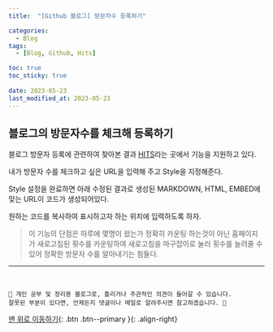 ```yaml
---
title:  "[Github 블로그] 방문자수 등록하기" 

categories:
  - Blog
tags:
  - [Blog, Github, Hits]

toc: true
toc_sticky: true
 
date: 2023-05-23
last_modified_at: 2023-05-23
---
```



## 블로그의 방문자수를 체크해 등록하기

블로그 방문자 등록에 관련하여 찾아본 결과 [HITS](https://hits.seeyoufarm.com/)라는 곳에서 기능을 지원하고 있다.

내가 방문자 수를 체크하고 싶은 URL을 입력해 주고 Style을 지정해준다. 

Style 설정을 완료하면 아래 수정된 결과로 생성된 MARKDOWN, HTML, EMBED에 맞는 URL이 코드가 생성되어있다.

원하는 코드를 복사하여 표시하고자 하는 위치에 입력하도록 하자.

> 이 기능의 단점은 하루에 몇명이 왔는가 정확히 카운팅 하는것이 아닌 홈페이지가 새로고침된 횟수를 카운팅하여 
> 새로고침을 마구잡이로 눌러 횟수를 늘려줄 수 있어 정확한 방문자 수를 알아내기는 힘들다.


***
<br>

    📢 개인 공부 및 정리용 블로그로, 틀리거나 주관적인 의견이 들어갈 수 있습니다.
    잘못된 부분이 있다면, 언제든지 댓글이나 메일로 알려주시면 참고하겠습니다. 🔔

[맨 위로 이동하기](#){: .btn .btn--primary }{: .align-right}